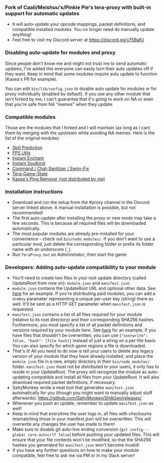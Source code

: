 ### Fork of Caali/Meishuu's/Pinkie Pie's tera-proxy with built-in support for automatic updates
* It will auto-update your opcode mappings, packet definitions, and compatible installed modules. You no longer need do manually update _anything_!
* Feel free to visit my Discord server at https://discord.gg/y75BafU

### Disabling auto-update for modules and proxy

Since people don't know me and might not trust me to send automatic updates, I've added this everyone can easily turn their auto updates off if they want. Keep in mind that some modules require auto update to function (Kasea's PR for example).

You can edit `bin/lib/config.json` to disable auto update for modules or for proxy individually (enabled by default). If you use any other module that isn't forked by me, I can't guarantee that it's going to work on NA or even that you're safe from NA "memes" when they update.

### Compatible modules
Those are the modules that I forked and I will maintain (as long as I can) them by merging with the upstream while avoiding NA memes. Here is the list of the original modules:

* [Skill Prediction](https://github.com/SaltyMonkey/skill-prediction)
* [FPS Utils](https://github.com/codeagon/fps-utils)
* [Instant Enchant](https://github.com/caali-hackerman/instant-enchant)
* [Instant Soulbind](https://github.com/beng-mods/instant-soulbind)
* [Command / Chat-Sanitizer / Swim-Fix](https://github.com/pinkipi/tera-proxy)
* [Tera-Game-State](https://github.com/caali-hackerman/tera-game-state/)
* [Kasea's Ping Remover (not distributed by me)](https://docs.google.com/document/d/1Kt5ZQaNNAjXoFZQISNOmKWuQT_8eXYi3KZ3_09c733A/edit?usp=sharing)

### Installation instructions
* Download and run the setup from the #proxy channel in the Discord server linked above. A manual installation is possible, but not recommended!
* The first auto-update after installing the proxy or new mods may take a few seconds. This is because all required files will be downloaded automatically.
* The most popular modules are already pre-installed for your convenience - check out `bin/node_modules/`. If you don't want to use a particular mod, just delete the corresponding folder or prefix its folder name with an underscore (`_`).
* Run `TeraProxy.bat` *as Administrator*, then start the game

### Developers: Adding auto-update compatibility to your module
* You'll need to create two files in your root update directory (called UpdateRoot from now on): `module.json` and `manifest.json`.
* `module.json` contains the UpdateRoot URL and optional other data. See [here](https://github.com/caali-hackerman/data-logger/blob/master/update/CaaliLogger/module.json) for an example. If you're distributing paid modules, you can add a `drmKey` parameter representing a unique per-user key (string) there as well. It'll be sent as a HTTP GET parameter when `manifest.json` is requested.
* `manifest.json` contains a list of all files required for your module (relative to its root directory) and their corresponding SHA256 hashes. Furthermore, you must specify a list of all packet definitions and versions required by your module here. See [here](https://github.com/caali-hackerman/data-logger/blob/master/update/CaaliLogger/manifest.json) for an example. If you have files that shouldn't be overwritten, you can use `{"overwrite": false, "hash": [file hash]}` instead of just a string on a per-file basis. You can also specify for which game regions a file is downloaded.
* That's it! All you need to do now is tell your users to delete any legacy version of your module that they have already installed, and place the `module.json` file in a new, empty directory in their `bin/node_modules/` folder. `manifest.json` must not be distributed to your users, it only has to reside in your UpdateRoot. The proxy will recognize the module as auto-updating compatible and install all files from your UpdateRoot. It will also download required packet definitions, if necessary.
* SaltyMonkey wrote a neat tool that generates `manifest.json` automatically for you (though you might want to manually adjust stuff afterwards): https://github.com/SaltyMonkey/SHAGen/releases/
* Whenever you push an update, remember to update `manifest.json` as well!
* Keep in mind that everytime the user logs in, all files with checksums mismatching those in your manifest.json will be overwritten. This will overwrite any changes the user has made to them!
* Make sure to disable git auto-line ending conversion (`git config --global core.autocrlf false`) before pushing your updated files. This will ensure that your file contents won't be modified, so that the SHA256 hashes you generated for `manifest.json` won't become invalid!
* If you have any further questions on how to make your module compatible, feel free to ask me via PM or in my Slack server!
